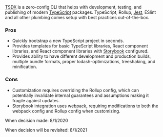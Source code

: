 [TSDX](https://github.com/formium/tsdx) is a zero-config CLI that helps with development, testing, and publishing of modern [TypeScript]() packages. TypeScript, Rollup, [Jest](), ESlint and all other plumbing comes setup with best practices out-of-the-box.

### Pros

- Quickly bootstrap a new TypeScript project in seconds.
- Provides templates for basic TypeScript libraries, React component libraries, and React component libraries with [Storybook](https://storybook.js.org/) configured.
- Provides ability to have different development and production builds, multiple bundle formats, proper lodash-optimizations, treeshaking, and minification.

### Cons

- Customization requires overriding the Rollup config, which can potentially invalidate internal guarantees and assumptions making it fragile against updates.
- Storybook integration uses webpack, requiring modifications to both the webpack config and Rollup config when customizing.

When decision made: 8/1/2020

When decision will be revisited: 8/1/2021
